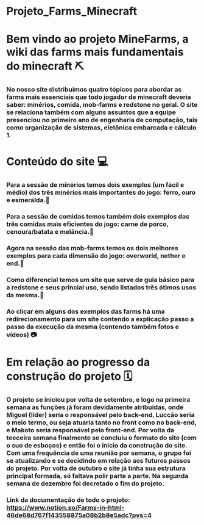 # Projeto_Farms_Minecraft


# Bem vindo ao projeto MineFarms, a wiki das farms mais fundamentais do minecraft ⛏️

### No nosso site distribuimos quatro tópicos para abordar as farms mais essenciais que todo jogador de minecraft deveria saber: minérios, comida, mob-farms e redstone no geral. O site se relaciona também com alguns assuntos que a equipe presenciou no primeiro ano de engenharia de computação, tais como organização de sistemas, eletônica embarcada e cálculo 1.


# Conteúdo do site 💻

### Para a sessão de minérios temos dois exemplos (um fácil e médio) dos três minérios mais importantes do jogo: ferro, ouro e esmeralda.🥇

### Para a sessão de comidas temos também dois exemplos das três comidas mais eficientes do jogo: carne de porco, cenoura/batata e melância.🥔

### Agora na sessão das mob-farms temos os dois melhores exemplos para cada dimensão do jogo: overworld, nether e end.👾

### Como diferencial temos um site que serve de guia básico para a redstone e seus princial uso, sendo listados três ótimos usos da mesma.🔴

### Ao clicar em alguns dos exemplos das farms há uma redirecionamento para um site contendo a explicação passo a passo da execução da mesma (contendo também fotos e vídeos) 📷


# Em relação ao progresso da construção do projeto 🗓️

### O projeto se iniciou por volta de setembro, e logo na primeira semana as funções já foram devidamente atribuidas, onde Miguel (líder) seria o responsável pelo back-end, Luccão seria o meio termo, ou seja atuaria tanto no front como no back-end, e Makoto seria responsável pelo front-end. Por volta da teeceira semana finalmente se concluiu o formato do site (com o suo de esboços) e então foi o ínicio da construção do site. Com uma frequência de uma reunião por semana, o grupo foi se atualizando e se decidindo em relação aos futuros passos do projeto. Por volta de outubro o site já tinha sua estrutura principal formada, só faltava polir parte a parte. Na segunda semana de dezembro foi decretado o fim do projeto.

### Link da documentação de todo o projeto: https://www.notion.so/Farms-in-html-46de68d767f143558875a08b2b8e5adc?pvs=4


